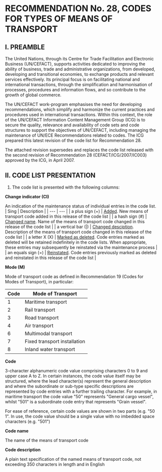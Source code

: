 # RECOMMENDATION No. 28, CODES FOR TYPES OF MEANS OF TRANSPORT

## I. PREAMBLE
The United Nations, through its Centre for Trade
Facilitation and Electronic Business (UN/CEFACT),
supports activities dedicated to improving the ability of
business, trade and administrative organizations, from
developed, developing and transitional economies, to
exchange products and relevant services effectively. Its
principal focus is on facilitating national and international
transactions, through the simplification and
harmonisation of processes, procedures and information
flows, and so contribute to the growth of global
commerce.

The UN/CEFACT work-program emphasises the need
for developing recommendations, which simplify and
harmonize the current practices and procedures used in
international transactions. Within this context, the role of
the UN/CEFACT Information Content Management
Group (ICG) is to secure the quality, relevance and
availability of code sets and code structures to support
the objectives of UN/CEFACT, including managing the
maintenance of UN/ECE Recommendations related to
codes. The ICG prepared this latest revision of the code
list for Recommendation 28.

The attached revision supersedes and replaces the code
list released with the second revision of
Recommendation 28 (CEFACT/ICG/2007/IC003)
approved by the ICG, in April 2007.

## II. CODE LIST PRESENTATION

1. The code list is presented with the following
columns:

**Change indicator (CI)**

An indication of the maintenance status of individual entries in the code list.
| Sing | Description | 
| --- | --- |
| a plus sign (+) | <ins>Added</ins>. New means of transport code added in this release of the code list |
| a hash sign (#) | <ins>Changed name</ins>. Name of the means of transport code changed in this release of the code list |
| a vertical bar (\|) | <ins>Changed desciption</ins>. Description of the means of transport code changed in this release of the code list |
| a letter X (X) | <ins>Marked as deleted</ins>. Code entries marked as deleted will be retained indefinitely in the code lists. When appropriate, these entries may subsequently be reinstated via the maintenance process |
| an equals sign (=) | <ins>Reinstated</ins>. Code entries previously marked as deleted and reinstated in this release of the code list |


**Mode (M)**

Mode of transport code as defined in Recommendation 19 (Codes for Modes of Transport), in particular:

| Code | Mode of Transport |
| --- | --- |
| 1 | Maritime transport |
| 2 | Rail transport |
| 3 | Road transport |
| 4 | Air transport |
| 6 | Multimodal transport |
| 7 | Fixed transport installation |
| 8 | Inland water transport |

**Code**

3-character alphanumeric code value comprising characters 0 to 9 and upper case A to Z.
In certain instances, the code value itself may be structured, where the lead character(s) represent the
general description and where the subordinate or sub-type specific descriptions are represented by
code entries with a further trailing character. For example, in maritime transport the code value "50"
represents "General cargo vessel", whilst "501" is a subordinate code entry that represents "Grain
vessel".

For ease of reference, certain code values are shown in two parts (e.g. "50 1". In use, the code
value should be a single value with no imbedded space characters (e.g. "501")


**Code name**

The name of the means of transport code

**Code description**

A plain text specification of the named means of transport code, not exceeding 350 characters in length and in English
